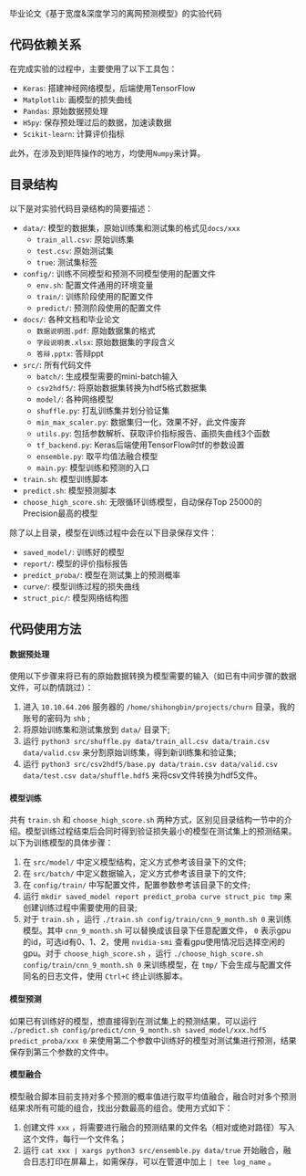 毕业论文《基于宽度&深度学习的离网预测模型》的实验代码

## 代码依赖关系

在完成实验的过程中，主要使用了以下工具包：

* `Keras`: 搭建神经网络模型，后端使用TensorFlow
* `Matplotlib`: 画模型的损失曲线
* `Pandas`: 原始数据预处理
* `H5py`: 保存预处理过后的数据，加速读数据
* `Scikit-learn`: 计算评价指标

此外，在涉及到矩阵操作的地方，均使用`Numpy`来计算。

## 目录结构

以下是对实验代码目录结构的简要描述：

* `data/`: 模型的数据集，原始训练集和测试集的格式见`docs/xxx`
  * `train_all.csv`: 原始训练集
  * `test.csv`: 原始测试集
  * `true`: 测试集标签
* `config/`: 训练不同模型和预测不同模型使用的配置文件
  * `env.sh`: 配置文件通用的环境变量
  * `train/`: 训练阶段使用的配置文件
  * `predict/`: 预测阶段使用的配置文件
* `docs/`: 各种文档和毕业论文
  * `数据说明图.pdf`: 原始数据集的格式
  * `字段说明表.xlsx`: 原始数据集的字段含义
  * `答辩.pptx`: 答辩ppt
* `src/`: 所有代码文件
  * `batch/`: 生成模型需要的mini-batch输入
  * `csv2hdf5/`: 将原始数据集转换为hdf5格式数据集
  * `model/`: 各种网络模型
  * `shuffle.py`: 打乱训练集并划分验证集
  * `min_max_scaler.py`: 数据集归一化，效果不好，此文件废弃
  * `utils.py`: 包括参数解析、获取评价指标报告、画损失曲线3个函数
  * `tf_backend.py`: Keras后端使用TensorFlow时tf的参数设置
  * `ensemble.py`: 取平均值法融合模型
  * `main.py`: 模型训练和预测的入口
* `train.sh`: 模型训练脚本
* `predict.sh`: 模型预测脚本
* `choose_high_score.sh`: 无限循环训练模型，自动保存Top 25000的Precision最高的模型

除了以上目录，模型在训练过程中会在以下目录保存文件：

* `saved_model/`: 训练好的模型
* `report/`: 模型的评价指标报告
* `predict_proba/`: 模型在测试集上的预测概率
* `curve/`: 模型训练过程的损失曲线
* `struct_pic/`: 模型网络结构图

## 代码使用方法

#### 数据预处理

使用以下步骤来将已有的原始数据转换为模型需要的输入（如已有中间步骤的数据文件，可以酌情跳过）：

1. 进入 `10.10.64.206` 服务器的 `/home/shihongbin/projects/churn` 目录，我的账号的密码为 `shb` ;
2. 将原始训练集和测试集放到 `data/` 目录下;
3. 运行 `python3 src/shuffle.py data/train_all.csv data/train.csv data/valid.csv` 来分割原始训练集，得到新训练集和验证集;
4. 运行 `python3 src/csv2hdf5/base.py data/train.csv data/valid.csv data/test.csv data/shuffle.hdf5` 来将csv文件转换为hdf5文件。

#### 模型训练

共有 `train.sh` 和 `choose_high_score.sh` 两种方式，区别见目录结构一节中的介绍。模型训练过程结束后会同时得到验证损失最小的模型在测试集上的预测结果。以下为训练模型的具体步骤：

1. 在 `src/model/` 中定义模型结构，定义方式参考该目录下的文件;
2. 在 `src/batch/` 中定义数据输入，定义方式参考该目录下的文件;
3. 在 `config/train/` 中写配置文件，配置参数参考该目录下的文件;
4. 运行 `mkdir saved_model report predict_proba curve struct_pic tmp` 来创建训练过程中需要使用的目录;
5. 对于 `train.sh` ，运行 `./train.sh config/train/cnn_9_month.sh 0` 来训练模型。其中 `cnn_9_month.sh` 可以替换成该目录下任意配置文件， `0` 表示gpu的id，可选id有0、1、2，使用 `nvidia-smi` 查看gpu使用情况后选择空闲的gpu。对于 `choose_high_score.sh` ，运行 `./choose_high_score.sh config/train/cnn_9_month.sh 0` 来训练模型，在 `tmp/` 下会生成与配置文件同名的日志文件，使用 `Ctrl+C` 终止训练脚本。

#### 模型预测

如果已有训练好的模型，想直接得到在测试集上的预测结果，可以运行 `./predict.sh config/predict/cnn_9_month.sh saved_model/xxx.hdf5 predict_proba/xxx 0` 来使用第二个参数中训练好的模型对测试集进行预测，结果保存到第三个参数的文件中。

#### 模型融合

模型融合脚本目前支持对多个预测的概率值进行取平均值融合，融合时对多个预测结果求所有可能的组合，找出分数最高的组合。使用方式如下：

1. 创建文件 `xxx` ，将需要进行融合的预测结果的文件名（相对或绝对路径）写入这个文件，每行一个文件名；
2. 运行 `cat xxx | xargs python3 src/ensemble.py data/true` 开始融合，融合日志打印在屏幕上，如需保存，可以在管道中加上 `| tee log_name` 。